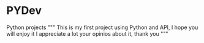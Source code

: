 # PYDev
Python projects
"""
This is my first project using Python and API, I hope you will enjoy it
I appreciate a lot your opinios about it, thank you
"""

